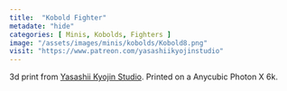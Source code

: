 ```yaml
---
title:  "Kobold Fighter"
metadate: "hide"
categories: [ Minis, Kobolds, Fighters ]
image: "/assets/images/minis/kobolds/Kobold8.png"
visit: "https://www.patreon.com/yasashiikyojinstudio"
---
```

3d print from [Yasashii Kyojin Studio](https://www.patreon.com/yasashiikyojinstudio). 
Printed on a Anycubic Photon X 6k.